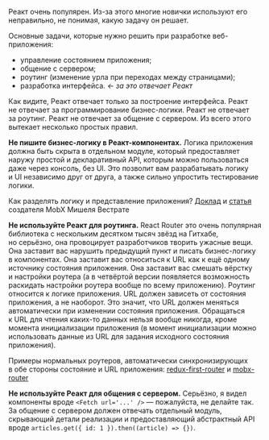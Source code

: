 Реакт очень популярен. Из-за этого многие новички используют его неправильно, не&nbsp;понимая, какую задачу он&nbsp;решает.

Основные задачи, которые нужно решить при разработке веб-приложения:

- управление состоянием приложения;
- общение с&nbsp;сервером;
- роутинг (изменение урла при переходах между страницами);
- разработка интерфейса. _← за&nbsp;это отвечает Реакт_

Как видите, Реакт отвечает только за&nbsp;построение интерфейса. Реакт не&nbsp;отвечает за&nbsp;программирование бизнес-логики. Реакт не&nbsp;отвечает за&nbsp;роутинг. Реакт не&nbsp;отвечает за&nbsp;общение с&nbsp;сервером. Из&nbsp;всего этого вытекает несколько простых правил.

<div class="aside">
  <p class="aside__paragraph"><b>Не&nbsp;пишите бизнес-логику в&nbsp;Реакт-компонентах.</b> Логика приложения должна быть скрыта в&nbsp;отдельном модуле, который предоставляет наружу простой и&nbsp;декларативный API, которым можно пользоваться даже через консоль, без UI. Это позволит вам разрабатывать логику и&nbsp;UI независимо друг от&nbsp;друга, а&nbsp;также сильно упростить тестирование логики.</p>

  <aside class="aside__note">
    Как разделять логику и&nbsp;представление приложения? <a href="https://youtu.be/3J9EJrvqOiM">Доклад</a> и&nbsp;<a href="https://hackernoon.com/cc90b787aa37">статья</a> создателя MobX Мишеля Вестрате
  </aside>
</div>

<div class="aside">
  <p class="aside__paragraph"><b>Не&nbsp;используйте Реакт для роутинга.</b> React Router это очень популярная библиотека с&nbsp;нескольким десятком тысяч звёзд на&nbsp;Гитхабе, но&nbsp;серьёзно, она провоцирует разработчиков творить ужасные вещи. Она заставит вас нарушить предыдущий пункт и&nbsp;писать бизнес-логику в&nbsp;компонентах. Она заставит вас относиться к&nbsp;URL как к&nbsp;ещё одному источнику состояния приложения. Она заставит вас смешать вёрстку и&nbsp;настройки роутера (а&nbsp;в&nbsp;четвёртой версии появляется возможность раскидать настройки роутера вообще по&nbsp;всему приложению). Роутинг относится к&nbsp;логике приложения. URL должен зависеть от&nbsp;состояния приложения, а&nbsp;не&nbsp;наоборот. Это значит, что URL должен меняться автоматически при изменении состояния приложения. Обращаться к&nbsp;URL для чтения каких-то данных нельзя вообще никогда, кроме момента инициализации приложения (в&nbsp;момент инициализации можно использовать данные из&nbsp;URL для задания исходного состояния приложения).</p>

  <aside class="aside__note">
    Примеры нормальных роутеров, автоматически синхронизирующих в&nbsp;обе стороны состояние и&nbsp;URL приложения: <a href="https://github.com/faceyspacey/redux-first-router">redux-first-router</a> и&nbsp;<a href="https://github.com/kitze/mobx-router">mobx-router</a>
  </aside>
</div>

**Не&nbsp;используйте Реакт для общения с&nbsp;сервером.** Серьёзно, я&nbsp;видел компоненты вроде `<Fetch url='...' />` &mdash; пожалуйста, не&nbsp;делайте так. За&nbsp;общение с&nbsp;сервером должен отвечать отдельный модуль, скрывающий детали реализации и&nbsp;предоставляющий абстрактный API вроде `articles.get({ id: 1 }).then((article) => {})`.
